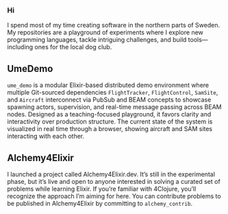 ### Hi

I spend most of my time creating software in the northern parts of Sweden. My repositories are a playground of experiments where I explore new programming languages, tackle intriguing challenges, and build tools—including ones for the local dog club.

## UmeDemo
`ume_demo` is a modular Elixir-based distributed demo environment where multiple Git-sourced dependencies `FlightTracker`, `FlightControl`, `SamSite`, and `Aircraft` interconnect via PubSub and BEAM concepts to showcase spawning actors, supervision, and real-time message passing across BEAM nodes. 
Designed as a teaching-focused playground, it favors clarity and interactivity over production structure. The current state of the system is visualized in real time through a browser, showing aircraft and SAM sites interacting with each other.

## Alchemy4Elixir

I launched a project called Alchemy4Elixir.dev. It’s still in the experimental phase, but it’s live and open to anyone interested in solving a curated set of problems while learning Elixir. If you’re familiar with 4Clojure, you’ll recognize the approach I’m aiming for here.
You can contribute problems to be published in Alchemy4Elixir by committing to `alchemy_contrib`.
